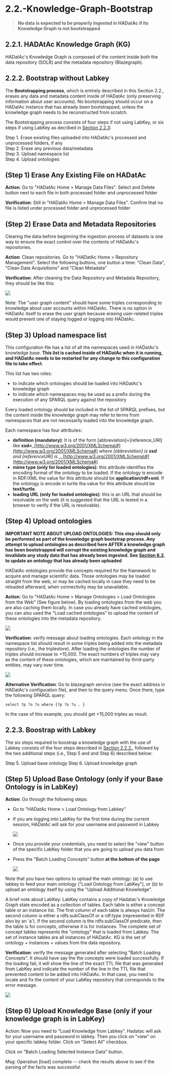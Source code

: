 # 2.2.-Knowledge-Graph-Bootstrap

> **No data is expected to be properly ingested in HADatAc if its Knowledge Graph is not bootstrapped**

## 2.2.1. HADAtAc Knowledge Graph \(KG\)

HADatAc's Knowledge Graph is composed of the content inside both the data repository \(SOLR\) and the metadata repository \(Blazegraph\).

## 2.2.2. Bootstrap without Labkey

The **Bootstrapping process**, which is entirely described in this Section 2.2., erases any data and metadata content inside of HADatAc \(only preserving information about user accounts\). No bootstrapping should occur on a HADatAc instance that has already been bootstrapped, unless the knowledge graph needs to be reconstructed from scratch.

The Bootstrapping process consists of four steps if not using LabKey, or six steps if using LabKey as decribed in [Section 2.2.3](https://github.com/paulopinheiro1234/hadatac/wiki/2.2.-Knowledge-Graph-Bootstrap#223-boostrap-with-labkey):

Step 1. Erase existing files uploaded into HADatAc's processed and unprocessed folders, if any  
Step 2. Erase any previous data/metadata  
Step 3. Upload namespace list  
Step 4. Upload ontologies

## \(Step 1\) Erase Any Existing File on HADatAc

**Action**: Go to "HADatAc Home &gt; Manage Data Files". Select and Delete button next to each file in both processed folder and unprocessed folder

**Verification**: Still in "HADatAc Home &gt; Manage Data Files". Confirm that no file is listed under processed folder and unprocessed folder

## \(Step 2\) Erase Data and Metadata Repositories

Clearing the data before beginning the ingestion process of datasets is one way to ensure the exact control over the contents of HADatAc's repositories.

**Action**: Clean repositories. Go to "HADatAc Home &gt; Repository Management". Select the following buttons, one button a time: "Clean Data", "Clean Data Acquisitions" and "Clean Metadata"

**Verification**: After cleaning the Data Repository and Metadata Repository, they should be like this:

![](https://raw.githubusercontent.com/paulopinheiro1234/hadatac-screenshots/master/Sec2/repository-management.png)

Note: The "user graph content" should have some triples corresponding to knowledge about user accounts within HADatAc. There is no option in HADatAc itself to erase the user graph because erasing user-related triples would prevent one of staying logged or logging into HADatAc.

## \(Step 3\) Upload namespace list

This configuration file has a list of all the namespaces used in HADatAc's knowledge base. **This list is cached inside of HADatAc when it is running, and HADatAc needs to be restarted for any change to this configuration file to take effect**.

This list has two roles:

* to indicate which ontologies should be loaded into HADatAc's knowledge graph
* to indicate which namespaces may be used as a prefix during the execution of any SPARQL query against the repository

Every loaded ontology should be included in the list of SPARQL prefixes, but the content inside the knowledge graph may refer to terms from namespaces that are not necessarily loaded into the knowledge graph.

Each namespace has four attributes:

* **definition \(mandatory\)**: It is of the form \[abbreviation\]=\[reference_URI\] like **xsd=**_[http://www.w3.org/2001/XMLSchema\#](http://www.w3.org/2001/XMLSchema#) _where \[abbreviation\] is **xsd** and \[referenceURI\] is  \_\__[http://www.w3.org/2001/XMLSchema\#](http://www.w3.org/2001/XMLSchema#)    
* **mime type \(only for loaded ontologies\)**: this attribute identifies the encoding format of the ontology to be loaded. If the ontology is encode in RDF/XML the value for this attribute should be **application/rdf+xml**. If the ontology is encode in turtle tha value for this attribute should be **text/turtle**.   
* **loading URL \(only for loaded ontologies\)**: this is an URL that should be resolvable on the web \(it is suggested that  the URL is tested in a browser to verify if the URL is resolvable\).    

## \(Step 4\) Upload ontologies

**IMPORTANT NOTE ABOUT UPLOAD ONTOLOGIES: This step should only be performed as part of the knowledge graph bootstrap process. Any attempt to upload ontologies as described here AFTER a knowledge graph has been bootstrapped will corrupt the existing knowledge graph and invalidate any study data that has already been ingested. See** [**Section 6.2**](https://github.com/paulopinheiro1234/hadatac/wiki/6.2.-Ontology-Update)**. to update an ontology that has already been uploaded**

HADatAc ontologies provide the concepts required for the framework to acquire and manage scientific data. Those ontologies may be loaded straight from the web, or may be cached locally in case they need to be reloaded afterward, when connectivity may be unavailable.

**Action**: Go to "HADatAc Home &gt; Manage Ontologies &gt; Load Ontologies from the Web" \(See figure below\). By loading ontologies from the web you are also caching them locally. In case you already have cached ontologies, you can also used the "Load cached ontologies" to upload the content of these ontologies into the metadata repository.

![](https://raw.githubusercontent.com/paulopinheiro1234/hadatac-screenshots/master/Sec2/load-supporting.png)

**Verification**: verify message about loading ontologies. Each ontology in the namespace list should result in some triples being added into the metadata repository \(i.e., the triplestore\). After loading the ontologies the number of triples should increase to +15,000. The exact numbers of triples may vary as the content of these ontologies, which are maintained by thrid-party entities, may vary over time.

![](https://raw.githubusercontent.com/paulopinheiro1234/hadatac-screenshots/master/Sec2/load-supporting-result.png)

**Alternative Verification**: Go to blazegraph service \(see the exact address in HADatAc's configuration file\), and then to the query menu. Once there, type the following SPARQL query:

```text
select ?p ?o ?u where {?p ?o ?u . }     
```

In the case of this example, you should get +15,000 triples as result.

## 2.2.3. Boostrap with Labkey

The six steps required to boostrap a knowledge graph with the use of Labkey consists of the four steps described in [Section 2.2.2.](https://github.com/paulopinheiro1234/hadatac/wiki/2.2.-Knowledge-Graph-Bootstrap#222-bootstrap-without-labkey), followed by the two additional steps \(i.e., Step 5 and and Step 6\) described below:

Step 5. Upload base ontology Step 6. Upload knowledge graph

## \(Step 5\) Upload Base Ontology \(only if your Base Ontology is in LabKey\)

**Action**: Go through the following steps:

* Go to "HADatAc Home &gt; Load Ontology from Labkey"
* If you are logging into LabKey for the first time during the current session, HADatAc will ask for your username and password in Labkey

  ![](https://raw.githubusercontent.com/paulopinheiro1234/hadatac-screenshots/master/Sec2/labkey-connect.png)

* Once you provide your credentials, you need to select the "view" button of the specific LabKey folder that you are going to upload you data from 
* Press the "Batch Loading Concepts" button **at the bottom of the page** 

  ![](https://raw.githubusercontent.com/paulopinheiro1234/hadatac-screenshots/master/Sec2/load-ont.png)

Note that you have two options to upload the main ontology: \(a\) to use labkey to feed your main ontology \("Load Ontology from LabKey"\), or \(b\) to upload an ontology itself by using the "Upload Additional Knowledge".

A brief note about LabKey: LabKey contains a copy of Hadatac's Knowledge Graph state encoded as a collection of tables. Each table is either a concept table or an instance list. The first column of each table is always hasUri. The second column is either a rdfs:subClassOf or a rdf:type \(represented in RDF also by an 'a'\). If the second column is the rdfs:subClassOf predicate, then the table is for concepts, otherwise it is for instances. The complete set of concept tables represents the "ontology" that is loaded from Labkey. The set of instance tables are all instances of HADatAc. KG is the set of ontology + instances + values from the data repository.

**Verification**: verify the message generated after selecting "Batch Loading Concepts". It should have say the the concepts were loaded successfully. If the loading fail, it will show the line of the exact TTL file that was generated from LabKey and indicate the number of the line in the TTL file that prevented content to be added into HADatAc. In that case, you need to locate and fix the content of your LabKey repository that corresponds to the error message.

![](https://raw.githubusercontent.com/paulopinheiro1234/hadatac-screenshots/master/Sec2/load-ont-result.png)

## \(Step 6\) Upload Knowledge Base \(only if your knowledge graph is in LabKey\)

Action: Now you need to "Load Knowledge from Labkey". Hadatac will ask for your username and password in labkey. Then you click on "view" on your specific labkey folder. Click on "Select All" checkbox.

Click on "Batch Loading Selected Instance Data" button.

Msg: Operation \[load\] complete -- check the results above to see if the parsing of the facts was successful.

